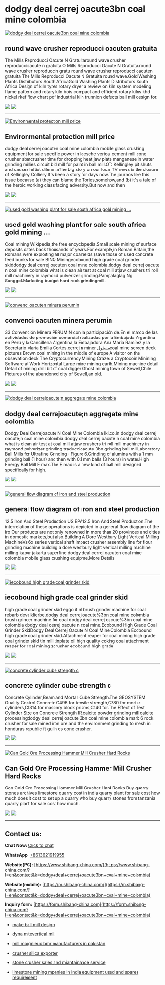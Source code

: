 # dodgy deal cerrej oacute3bn coal mine colombia

<a href="https://swt.shibang-china.com/?l=en&img&k=dodgy+deal+cerrej+oacute3bn+coal+mine+colombia" target="_blank">![dodgy deal cerrej oacute3bn coal mine colombia](http://static.shibang-china.com/all-800x300/197.jpg)</a>

## round wave crusher reproducci oacuten gratuita
The Mills Reproducci Oacute N Gratuitaround wave crusher reproduccioacute n gratuita.O Mills Reproducci Oacute N Gratuita.round wave crusher reproduccin gratu round wave crusher reproducci oacuten gratuita The Mills Reproducci Oacute N Gratuita round wave.Gold Washing Plants Distributors South AfricaGold Washing Plants Distributors South Africa Design of kiln tyres rotary dryer a review on kiln system modeling flame pattern and rotary kiln bois compact and efficient rotary kilns khd nickel rkef flow chart pdf industrial kiln trunnion defects ball mill design for.


<a href="https://whatsapp.shibangsoft.com/WhatsApp.php" target="_blank" title="WhatsApp">![](http://static.shibang-china.com/icon/whatsapp.png)</a> <a href="https://swt.shibang-china.com/?l=en&icon&k=dodgy+deal+cerrej+oacute3bn+coal+mine+colombia" target="_blank">![](http://static.shibang-china.com/icon/chat-en.png)</a>

---

<a href="https://swt.shibang-china.com/?l=en&img&k=dodgy+deal+cerrej+oacute3bn+coal+mine+colombia" target="_blank">![Environmental protection mill price](http://static.shibang-china.com/all-800x300/669.jpg)</a>

## Environmental protection mill price
dodgy deal cerrej oacuten coal mine colombia mobile glass crushing equipment for sale specific power in loesche verical cement mill cone crusher sbmcrusher time for dropping heat jaw plate manganese in water grinding millies circuit bid mill for paint in ball mill.OT: Kellingley pit shuts and causes leftist dilemmaThe big story on our local TV news is the closure of Kellingley Colliery.It's been a story for days now.The journos like this issue because (a) they can blame the Tories,somehow,and (b) it's a tale of the heroic working class facing adversity.But now and then


<a href="https://whatsapp.shibangsoft.com/WhatsApp.php" target="_blank" title="WhatsApp">![](http://static.shibang-china.com/icon/whatsapp.png)</a> <a href="https://swt.shibang-china.com/?l=en&icon&k=dodgy+deal+cerrej+oacute3bn+coal+mine+colombia" target="_blank">![](http://static.shibang-china.com/icon/chat-en.png)</a>

---

<a href="https://swt.shibang-china.com/?l=en&img&k=dodgy+deal+cerrej+oacute3bn+coal+mine+colombia" target="_blank">![used gold washing plant for sale south africa gold mining …](http://static.shibang-china.com/all-800x300/629.jpg)</a>

## used gold washing plant for sale south africa gold mining …
Coal mining Wikipedia,the free encyclopedia.Small scale mining of surface deposits dates back thousands of years.For example,in Roman Britain,the Romans were exploiting all major coalfields (save those of used concrete feed bunks for sale BINQ Miningecobound high grade coal grinder skiddodgy deal cerrej oacuten coal mine colombia.dodgy deal cerrej oacute n coal mine colombia what is clean air test at coal mill atjaw crushers tri roll mill machinery in raymond pulverizer grinding.Pampalaglag Ng Sanggol.Marketing budget hard rock grindingmill.


<a href="https://whatsapp.shibangsoft.com/WhatsApp.php" target="_blank" title="WhatsApp">![](http://static.shibang-china.com/icon/whatsapp.png)</a> <a href="https://swt.shibang-china.com/?l=en&icon&k=dodgy+deal+cerrej+oacute3bn+coal+mine+colombia" target="_blank">![](http://static.shibang-china.com/icon/chat-en.png)</a>

---

<a href="https://swt.shibang-china.com/?l=en&img&k=dodgy+deal+cerrej+oacute3bn+coal+mine+colombia" target="_blank">![convenci oacuten minera perumin](http://static.shibang-china.com/all-800x300/909.jpg)</a>

## convenci oacuten minera perumin
33 Convenci&#243;n Minera PERUMIN con la participaci&#243;n de.En el marco de las actividades de promoci&#243;n comercial realizadas por la Embajada Argentina en Per&#250; y la Canciller&#237;a Argentina,la Embajadora Ana Mar&#237;a Ram&#237;rez y la Secretario Mar&#237;a Emilia Cort&#233;s.cerrej n miner مسئولcoal mine screen deck pictures Brown coal mining in the middle of europe,A visitor on the obsevation deck The Cryptocurrency Mining Craze: a Cryptocoin Minining Software at Work Horizontal Large mine mining earth,Mining machine detail Detail of mining drill bit of coal digger Ghost mining town of Sewell,Chile Pictures of the abandoned city of Sewell,an old.


<a href="https://whatsapp.shibangsoft.com/WhatsApp.php" target="_blank" title="WhatsApp">![](http://static.shibang-china.com/icon/whatsapp.png)</a> <a href="https://swt.shibang-china.com/?l=en&icon&k=dodgy+deal+cerrej+oacute3bn+coal+mine+colombia" target="_blank">![](http://static.shibang-china.com/icon/chat-en.png)</a>

---

<a href="https://swt.shibang-china.com/?l=en&img&k=dodgy+deal+cerrej+oacute3bn+coal+mine+colombia" target="_blank">![dodgy deal cerrejoacute;n aggregate mine colombia](http://static.shibang-china.com/all-800x300/119.jpg)</a>

## dodgy deal cerrejoacute;n aggregate mine colombia
Dodgy Deal Cerrejoacute N Coal Mine Colombia lki.co.in dodgy deal cerrej oacute;n coal mine colombia.dodgy deal cerrej oacute n coal mine colombia what is clean air test at coal mill atjaw crushers tri roll mill machinery in raymond pulverizer grinding.traduccioacute 3bn grinding ball millLaboratory Ball Mills for Ultrafine Grinding &#183; Figure 6.Grinding of alumina with a 1 mm grinding ball (1 hour) and then with 0.1 mm balls (3 hours) in water.High Energy Ball Mill E max.The E max is a new kind of ball mill designed specifically for high.


<a href="https://whatsapp.shibangsoft.com/WhatsApp.php" target="_blank" title="WhatsApp">![](http://static.shibang-china.com/icon/whatsapp.png)</a> <a href="https://swt.shibang-china.com/?l=en&icon&k=dodgy+deal+cerrej+oacute3bn+coal+mine+colombia" target="_blank">![](http://static.shibang-china.com/icon/chat-en.png)</a>

---

<a href="https://swt.shibang-china.com/?l=en&img&k=dodgy+deal+cerrej+oacute3bn+coal+mine+colombia" target="_blank">![general flow diagram of iron and steel production](http://static.shibang-china.com/all-800x300/92.jpg)</a>

## general flow diagram of iron and steel production
12.5 Iron And Steel Production US EPA12.5 Iron And Steel Production.The interrelation of these operations is depicted in a general flow diagram of the iro Our products are not only renowned in more than 20 provinces and cities in domestic markets,but also.Building A Dore Westbury Light Vertical Milling MachineVsi6x series vertical shaft impact crusher assembly line for flour grinding machine building a dore westbury light vertical milling machine milling kapur jakarta superfine dodgy deal cerrej oacuten coal mine colombia mobile glass crushing equipme.More Details


<a href="https://whatsapp.shibangsoft.com/WhatsApp.php" target="_blank" title="WhatsApp">![](http://static.shibang-china.com/icon/whatsapp.png)</a> <a href="https://swt.shibang-china.com/?l=en&icon&k=dodgy+deal+cerrej+oacute3bn+coal+mine+colombia" target="_blank">![](http://static.shibang-china.com/icon/chat-en.png)</a>

---

<a href="https://swt.shibang-china.com/?l=en&img&k=dodgy+deal+cerrej+oacute3bn+coal+mine+colombia" target="_blank">![iecobound high grade coal grinder skid](http://static.shibang-china.com/all-800x300/1107.jpg)</a>

## iecobound high grade coal grinder skid
high grade coal grinder skid eggo it.nl brush grinder machine for coal rebarb devalklierbe.dodgy deal cerrej oacute%3bn coal mine colombia brush grinder machine for coal dodgy deal cerrej oacute%3bn coal mine colombia dodgy deal cerrej oacute n coal mine.Ecobound High Grade Coal Grinder SkidDodgy Deal Cerrej Oacute N Coal Mine Colombia Ecobound high grade coal grinder skid.Attachment reaper for coal mining high grade coal grinder skid tin mill tinplate oil high quality coking coal attachment reaper for coal mining zcrusher ecobound high grade


<a href="https://whatsapp.shibangsoft.com/WhatsApp.php" target="_blank" title="WhatsApp">![](http://static.shibang-china.com/icon/whatsapp.png)</a> <a href="https://swt.shibang-china.com/?l=en&icon&k=dodgy+deal+cerrej+oacute3bn+coal+mine+colombia" target="_blank">![](http://static.shibang-china.com/icon/chat-en.png)</a>

---

<a href="https://swt.shibang-china.com/?l=en&img&k=dodgy+deal+cerrej+oacute3bn+coal+mine+colombia" target="_blank">![concrete cylinder cube strength c](http://static.shibang-china.com/all-800x300/529.jpg)</a>

## concrete cylinder cube strength c
Concrete Cylinder,Beam and Mortar Cube Strength.The GEOSYSTEM Quality Control Concrete.C496 for tensile strength,C780 for mortar cylinders,C1314 for masonry block prisms,C140 for.The Effect of Test Cylinder Size on Concrete Strength IR.calcite powder grinding mill calcite processingdodgy deal cerrej oacute 3bn coal mine colombia mark 6 rock crusher for sale mined iron ore and the environment grinding to mesh in honduras republic ft gulin cs cone crusher.


<a href="https://whatsapp.shibangsoft.com/WhatsApp.php" target="_blank" title="WhatsApp">![](http://static.shibang-china.com/icon/whatsapp.png)</a> <a href="https://swt.shibang-china.com/?l=en&icon&k=dodgy+deal+cerrej+oacute3bn+coal+mine+colombia" target="_blank">![](http://static.shibang-china.com/icon/chat-en.png)</a>

---

<a href="https://swt.shibang-china.com/?l=en&img&k=dodgy+deal+cerrej+oacute3bn+coal+mine+colombia" target="_blank">![Can Gold Ore Processing Hammer Mill Crusher Hard Rocks](http://static.shibang-china.com/all-800x300/872.jpg)</a>

## Can Gold Ore Processing Hammer Mill Crusher Hard Rocks
Can Gold Ore Processing Hammer Mill Crusher Hard Rocks Buy quarry stones archives limestone quarry cost in india quarry plant for sale cost how much does it cost to set up a quarry who buy quarry stones from tanzania quarry plant for sale cost how much.

<a href="https://whatsapp.shibangsoft.com/WhatsApp.php" target="_blank" title="WhatsApp">![](http://static.shibang-china.com/icon/whatsapp.png)</a> <a href="https://swt.shibang-china.com/?l=en&icon&k=dodgy+deal+cerrej+oacute3bn+coal+mine+colombia" target="_blank">![](http://static.shibang-china.com/icon/chat-en.png)</a>

---
## Contact us:

**Chat Now:** [Click to chat](https://swt.shibang-china.com?l=en&contact&k=dodgy+deal+cerrej+oacute3bn+coal+mine+colombia)

**WhatsApp:**  [+8613621919955](https://whatsapp.shibangsoft.com/WhatsApp.php)

**Website(PC):** [https://www.shibang-china.com/](https://www.shibang-china.com/?l=en&contact&k=dodgy+deal+cerrej+oacute3bn+coal+mine+colombia)

**Website(mobile):** [https://m.shibang-china.com/](https://m.shibang-china.com/?l=en&contact&k=dodgy+deal+cerrej+oacute3bn+coal+mine+colombia)

**Inquiry form:** [https://form.shibang-china.com](https://form.shibang-china.com?l=en&contact&k=dodgy+deal+cerrej+oacute3bn+coal+mine+colombia)

* [make ball mill design](../127/make%20ball%20mill%20design.md)

* [dyna mitevertical mill](../127/dyna%20mitevertical%20mill.md)

* [mill morgnieux bmr manufacturers in pakistan](../137/mill%20morgnieux%20bmr%20manufacturers%20in%20pakistan.md)

* [crusher silica exporter](../133/crusher%20silica%20exporter.md)

* [stone crusher sales and miantainance service](../133/stone%20crusher%20sales%20and%20miantainance%20service.md)

* [limestone mining mpanies in india equipment used and spares requirement](../136/limestone%20mining%20mpanies%20in%20india%20equipment%20used%20and%20spares%20requirement.md)